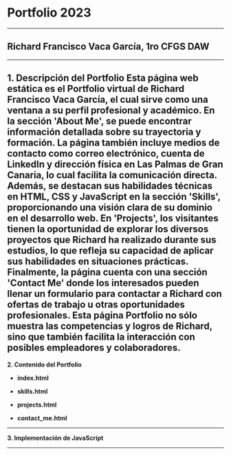 # Portfolio 2023
---
## Richard Francisco Vaca García, 1ro CFGS DAW
---
**1. Descripción del Portfolio**
Esta página web estática es el Portfolio virtual de Richard Francisco Vaca García, el cual sirve como una ventana a su perfil profesional y académico. En la sección 'About Me', se puede encontrar información detallada sobre su trayectoria y formación. La página también incluye medios de contacto como correo electrónico, cuenta de LinkedIn y dirección física en Las Palmas de Gran Canaria, lo cual facilita la comunicación directa. Además, se destacan sus habilidades técnicas en HTML, CSS y JavaScript en la sección 'Skills', proporcionando una visión clara de su dominio en el desarrollo web. En 'Projects', los visitantes tienen la oportunidad de explorar los diversos proyectos que Richard ha realizado durante sus estudios, lo que refleja su capacidad de aplicar sus habilidades en situaciones prácticas. Finalmente, la página cuenta con una sección 'Contact Me' donde los interesados pueden llenar un formulario para contactar a Richard con ofertas de trabajo u otras oportunidades profesionales. Esta página Portfolio no sólo muestra las competencias y logros de Richard, sino que también facilita la interacción con posibles empleadores y colaboradores.
---
**2. Contenido del Portfolio**
* **index.html**

* **skills.html**

* **projects.html**

* **contact_me.html**
---
**3. Implementación de JavaScript**

---
